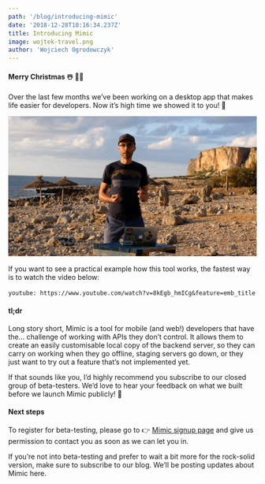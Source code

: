 ```yaml
---
path: '/blog/introducing-mimic'
date: '2018-12-28T10:16:34.237Z'
title: Introducing Mimic
image: wojtek-travel.png
author: 'Wojciech Ogrodowczyk'
---
```


#### Merry Christmas ☃️ 🎄🍴

Over the last few months we’ve been working on a desktop app that makes life easier for developers. Now it’s high time we showed it to you! 🚀

![Wojciech explaining the value of working offline.](wojtek-travel.png)

If you want to see a practical example how this tool works, the fastest way is to watch the video below:

`youtube: https://www.youtube.com/watch?v=8kEgb_hmICg&feature=emb_title`

#### tl;dr

Long story short, Mimic is a tool for mobile (and web!) developers that have the… challenge of working with APIs they don’t control. It allows them to create an easily customisable local copy of the backend server, so they can carry on working when they go offline, staging servers go down, or they just want to try out a feature that’s not implemented yet.

If that sounds like you, I’d highly recommend you subscribe to our closed group of beta-testers. We’d love to hear your feedback on what we built before we launch Mimic publicly! 📣

#### Next steps

To register for beta-testing, please go to 👉 [Mimic signup page](http://brains.zone/mimic) and give us permission to contact you as soon as we can let you in.

If you’re not into beta-testing and prefer to wait a bit more for the rock-solid version, make sure to subscribe to our blog. We’ll be posting updates about Mimic here.
